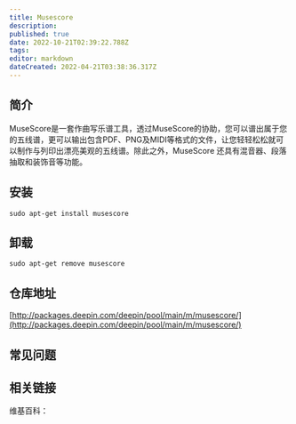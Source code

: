 ```yaml
---
title: Musescore
description: 
published: true
date: 2022-10-21T02:39:22.788Z
tags: 
editor: markdown
dateCreated: 2022-04-21T03:38:36.317Z
---
```


## 简介

MuseScore是一套作曲写乐谱工具，透过MuseScore的协助，您可以谱出属于您的五线谱，更可以输出包含PDF、PNG及MIDI等格式的文件，让您轻轻松松就可以制作与列印出漂亮美观的五线谱。除此之外，MuseScore 还具有混音器、段落抽取和装饰音等功能。

## 安装

`sudo apt-get install musescore`

## 卸载

`sudo apt-get remove musescore`

## 仓库地址

[http://packages.deepin.com/deepin/pool/main/m/musescore/](http://packages.deepin.com/deepin/pool/main/m/musescore/)

## 常见问题

## 相关链接

维基百科：
